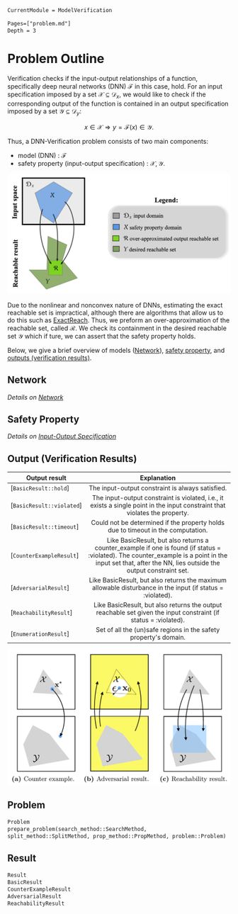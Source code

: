 ```@meta
CurrentModule = ModelVerification
```

```@contents
Pages=["problem.md"]
Depth = 3
```

# Problem Outline

Verification checks if the input-output relationships of a function, specifically deep neural networks (DNN) $\mathcal{F}$ in this case, hold. For an input specification imposed by a set $\mathcal{X}\subseteq \mathcal{D}_x$, we would like to check if the corresponding output of the function is contained in an output specification imposed by a set $\mathcal{Y}\subseteq \mathcal{D}_y$:

$$x\in\mathcal{X} \Longrightarrow y = \mathcal{F}(x) \in \mathcal{Y}.$$

Thus, a DNN-Verification problem consists of two main components:
- model (DNN) : $\mathcal{F}$
- safety property (input-output specification) : $\mathcal{X}, \mathcal{Y}$.

![](./assets/reachability.png)

Due to the nonlinear and nonconvex nature of DNNs, estimating the exact reachable set is impractical, although there are algorithms that allow us to do this such as [ExactReach](https://arxiv.org/abs/1712.08163). Thus, we preform an over-approximation of the reachable set, called $\mathcal{R}$. We check its containment in the desired reachable set $\mathcal{Y}$ which if ture, we can assert that the safety property holds.

Below, we give a brief overview of models ([Network](#network)), [safety property](#safety-property), and [outputs (verification results)](#output-verification-results).

## Network
_Details on [Network](./network.md)_

## Safety Property
*Details on [Input-Output Specification](./safety_spec.md)*

## Output (Verification Results)
|        Output result       |  Explanation  | 
|----------------------------|:-----------:|
| [`BasicResult::hold`]      | The input-output constraint is always satisfied. |
| [`BasicResult::violated`]  | The input-output constraint is violated, i.e., it exists a single point in the input constraint that violates the property.         |
| [`BasicResult::timeout`]   | Could not be determined if the property holds due to timeout in the computation.        | 
| [`CounterExampleResult`]   | Like BasicResult, but also returns a counter_example if one is found (if status = :violated). The counter_example is a point in the input set that, after the NN, lies outside the output constraint set.        |
| [`AdversarialResult`]      | Like BasicResult, but also returns the maximum allowable disturbance in the input (if status = :violated).        | 
| [`ReachabilityResult`]     | Like BasicResult, but also returns the output reachable set given the input constraint (if status = :violated).        |
| [`EnumerationResult`]      | Set of all the (un)safe regions in the safety property's domain. |

![](./assets/reachability_results.png)

## Problem
```@docs
Problem
prepare_problem(search_method::SearchMethod, split_method::SplitMethod, prop_method::PropMethod, problem::Problem)
```

## Result
```@docs
Result
BasicResult
CounterExampleResult
AdversarialResult
ReachabilityResult
```